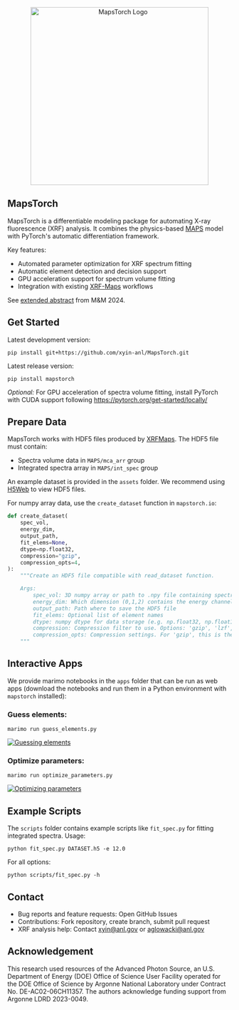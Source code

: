 <p align="center">
  <img src="assets/logo.png" alt="MapsTorch Logo" width="400"/>
</p>

## MapsTorch

MapsTorch is a differentiable modeling package for automating X-ray fluorescence (XRF) analysis. It combines the physics-based [MAPS](https://www.aps.anl.gov/Microscopy/Software-and-Tools-MAPS) model with PyTorch's automatic differentiation framework.

Key features:

- Automated parameter optimization for XRF spectrum fitting
- Automatic element detection and decision support
- GPU acceleration support for spectrum volume fitting
- Integration with existing [XRF-Maps](https://github.com/xyin-anl/XRF-Maps) workflows

See [extended abstract](https://academic.oup.com/mam/article/30/Supplement_1/ozae044.1017/7720325) from M&M 2024.

## Get Started

Latest development version:

```
pip install git+https://github.com/xyin-anl/MapsTorch.git
```

Latest release version:

```
pip install mapstorch
```

_Optional:_ For GPU acceleration of spectra volume fitting, install PyTorch with CUDA support following https://pytorch.org/get-started/locally/

## Prepare Data

MapsTorch works with HDF5 files produced by [XRFMaps](https://github.com/xyin-anl/XRF-Maps). The HDF5 file must contain:

- Spectra volume data in `MAPS/mca_arr` group
- Integrated spectra array in `MAPS/int_spec` group

An example dataset is provided in the `assets` folder. We recommend using [H5Web](https://h5web.panosc.eu/) to view HDF5 files.

For numpy array data, use the `create_dataset` function in `mapstorch.io`:

```python
def create_dataset(
    spec_vol,
    energy_dim,
    output_path,
    fit_elems=None,
    dtype=np.float32,
    compression="gzip",
    compression_opts=4,
):
    """Create an HDF5 file compatible with read_dataset function.

    Args:
        spec_vol: 3D numpy array or path to .npy file containing spectral volume
        energy_dim: Which dimension (0,1,2) contains the energy channels
        output_path: Path where to save the HDF5 file
        fit_elems: Optional list of element names
        dtype: numpy dtype for data storage (e.g. np.float32, np.float16). Default: np.float32
        compression: Compression filter to use. Options: 'gzip', 'lzf', None. Default: 'gzip'
        compression_opts: Compression settings. For 'gzip', this is the compression level (0-9). Default: 4
    """
```

## Interactive Apps

We provide marimo notebooks in the `apps` folder that can be run as web apps (download the notebooks and run them in a Python environment with `mapstorch` installed):

### Guess elements:

```
marimo run guess_elements.py
```

[![Guessing elements](https://img.youtube.com/vi/dJQiLpy4r-Q/0.jpg)](https://www.youtube.com/watch?v=dJQiLpy4r-Q)

### Optimize parameters:

```
marimo run optimize_parameters.py
```

[![Optimizing parameters](https://img.youtube.com/vi/d8Z2n-97f9Q/0.jpg)](https://www.youtube.com/watch?v=d8Z2n-97f9Q)

## Example Scripts

The `scripts` folder contains example scripts like `fit_spec.py` for fitting integrated spectra. Usage:

```
python fit_spec.py DATASET.h5 -e 12.0
```

For all options:

```
python scripts/fit_spec.py -h
```

## Contact

- Bug reports and feature requests: Open GitHub Issues
- Contributions: Fork repository, create branch, submit pull request
- XRF analysis help: Contact xyin@anl.gov or aglowacki@anl.gov

## Acknowledgement

This research used resources of the Advanced Photon Source, an U.S. Department of Energy (DOE) Office of Science User Facility operated for the DOE Office of Science by Argonne National Laboratory under Contract No. DE-AC02-06CH11357. The authors acknowledge funding support from Argonne LDRD 2023-0049.
